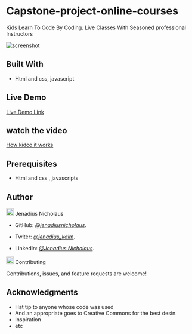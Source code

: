 # Capstone-project-online-courses

Kids Learn To Code By Coding. Live Classes With Seasoned professional Instructors

![screenshot](assets/imges/kidco.png)

## Built With

- Html and css, javascript

## Live Demo

[Live Demo Link](https://jenadiusnicholaus.github.io/capstone-project-online-courses/)

## watch the video

[How kidco it works](https://jenadiusnicholaus.github.io/capstone-project-online-courses/)

## Prerequisites

- Html and css , javascripts

## Author

<img src="https://github.githubassets.com/images/icons/emoji/unicode/1f464.png" width="20" height=" 20" /> Jenadius Nicholaus

- GitHub: *[@jenadiusnicholaus](https://github.com/jenadiusnicholaus/)*.

- Twiter: *[@jenadius_kaim](https://twitter.com/jenadius_kaim)*.

- LinkedIn: *[@Jenadius Nicholaus](https://www.linkedin.com/in/jenadius-nicholaus-73126819b/)*.

<img src="https://github.githubassets.com/images/icons/emoji/unicode/1f91d.png" width="20" height=" 20" /> Contributing

 Contributions, issues, and feature requests are welcome!

## Acknowledgments

- Hat tip to anyone whose code was used
- And an appropriate  goes to  Creative Commons for the best desin.  
- Inspiration
- etc